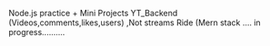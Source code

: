 Node.js practice + Mini Projects
YT_Backend (Videos,comments,likes,users) ,Not streams
Ride (Mern stack .... in progress..........
